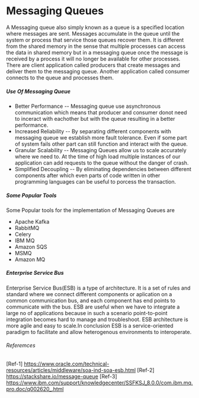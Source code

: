 # Messaging Queues
A Messaging queue also simply known as a queue is a specified location where messages are sent. Messages accumulate in the queue until the system or process that service those queues recover them. It is different from the shared memory in the sense that multiple processes can access the data in shared memory but in a messaging queue once the message is received by a process it will no longer be available for other processes. There are client application called producers that create messages and deliver them to the messaging queue. Another application called consumer connects to the queue and processes them.

##### Use Of Messaging Queue
- Better Performance -- Messaging queue use asynchronous communication which means that producer and consumer donot need to inceract with eachother but with the queue resulting in a better performance.
- Increased Reliability -- By separating different components with messaging queue we establish more fault tolerance. Even if some part of system fails other part can still function and interact with the queue.
- Granular Scalability -- Messaging Queues allow us to scale accurately where we need to. At the time of high load multiple instances of our application can add requests to the queue without the danger of crash.
- Simplified Decoupling -- By eliminating dependencies between different components after which even parts of code written in other programming languages can be useful to porcess the transaction.

##### Some Popular Tools 
Some Popular tools for the implementation of Messaging Queues are
- Apache Kafka
- RabbitMQ
- Celery 
- IBM MQ
- Amazon SQS
- MSMQ
- Amazon MQ

##### Enterprise Service Bus
Enterprise Service Bus(ESB) is a type of architecture. It is a set of rules and standard where we connect different components or aplication on a common communication bus, and each component has end points to communicate with the bus. ESB are useful when we have to integrate a large no of applications because in such a scenario point-to-point integration becomes hard to manage and troubleshoot. ESB architecture is more agile and easy to scale.In conclusion ESB is a service-oriented paradigm to facilitate and allow heterogenous environments to interoperate.

###### Referemces
[Ref-1] https://www.oracle.com/technical-resources/articles/middleware/soa-ind-soa-esb.html
[Ref-2] https://stackshare.io/message-queue
[Ref-3] https://www.ibm.com/support/knowledgecenter/SSFKSJ_8.0.0/com.ibm.mq.pro.doc/q002620_.html
